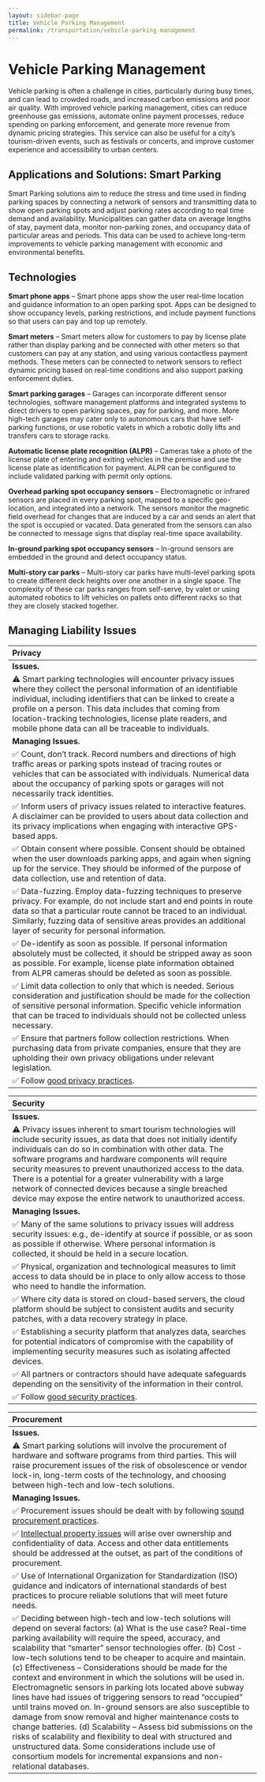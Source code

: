 ```yaml
---
layout: sidebar-page
title: Vehicle Parking Management
permalink: /transportation/vehicle-parking-management
---
```


# Vehicle Parking Management

Vehicle parking is often a challenge in cities, particularly during busy times, and can lead to crowded roads, and increased carbon emissions and poor air quality. With improved vehicle parking management, cities can reduce greenhouse gas emissions, automate online payment processes, reduce spending on parking enforcement, and generate more revenue from dynamic pricing strategies. This service can also be useful for a city’s tourism-driven events, such as festivals or concerts, and improve customer experience and accessibility to urban centers.

## Applications and Solutions: Smart Parking

Smart Parking solutions aim to reduce the stress and time used in finding parking spaces by connecting a network of sensors and transmitting data to show open parking spots and adjust parking rates according to real time demand and availability. Municipalities can gather data on average lengths of stay, payment data, monitor non-parking zones, and occupancy data of particular areas and periods. This data can be used to achieve long-term improvements to vehicle parking management with economic and environmental benefits.

## Technologies

**Smart phone apps** – Smart phone apps show the user real-time location and guidance information to an open parking spot. Apps can be designed to show occupancy levels, parking restrictions, and include payment functions so that users can pay and top up remotely.

**Smart meters** – Smart meters allow for customers to pay by license plate rather than display parking and be connected with other meters so that customers can pay at any station, and using various contactless payment methods. These meters can be connected to network sensors to reflect dynamic pricing based on real-time conditions and also support parking enforcement duties.

**Smart parking garages** – Garages can incorporate different sensor technologies, software management platforms and integrated systems to direct drivers to open parking spaces, pay for parking, and more. More high-tech garages may cater only to autonomous cars that have self-parking functions, or use robotic valets in which a robotic dolly lifts and transfers cars to storage racks.

**Automatic license plate recognition \(ALPR\)** – Cameras take a photo of the license plate of entering and exiting vehicles in the premise and use the license plate as identification for payment. ALPR can be configured to include validated parking with permit only options.

**Overhead parking spot occupancy sensors** – Electromagnetic or infrared sensors are placed in every parking spot, mapped to a specific geo-location, and integrated into a network. The sensors monitor the magnetic field overhead for changes that are induced by a car and sends an alert that the spot is occupied or vacated. Data generated from the sensors can also be connected to message signs that display real-time space availability.

**In-ground parking spot occupancy sensors** – In-ground sensors are embedded in the ground and detect occupancy status.

**Multi-story car parks** – Multi-story car parks have multi-level parking spots to create different deck heights over one another in a single space. The complexity of these car parks ranges from self-serve, by valet or using automated robotics to lift vehicles on pallets onto different racks so that they are closely stacked together.

## Managing Liability Issues

| Privacy |
| :--- |
| **Issues.** |
| ⚠ Smart parking technologies will encounter privacy issues where they collect the personal information of an identifiable individual, including identifiers that can be linked to create a profile on a person. This data includes that coming from location-tracking technologies, license plate readers, and mobile phone data can all be traceable to individuals. |
| **Managing Issues.** |
| ✅ Count, don’t track.  Record numbers and directions of high traffic areas or parking spots instead of tracing routes or vehicles that can be associated with individuals. Numerical data about the occupancy of parking spots or garages will not necessarily track identities. |
| ✅ Inform users of privacy issues related to interactive features. A disclaimer can be provided to users about data collection and its privacy implications when engaging with interactive GPS-based apps. |
| ✅ Obtain consent where possible. Consent should be obtained when the user downloads parking apps, and again when signing up for the service. They should be informed of the purpose of data collection, use and retention of data. |
| ✅ Data-fuzzing. Employ data-fuzzing techniques to preserve privacy. For example, do not include start and end points in route data so that a particular route cannot be traced to an individual. Similarly, fuzzing data of sensitive areas provides an additional layer of security for personal information. |
| ✅ De-identify as soon as possible.  If personal information absolutely must be collected, it should be stripped away as soon as possible. For example, license plate information obtained from ALPR cameras should be deleted as soon as possible. |
| ✅ Limit data collection to only that which is needed. Serious consideration and justification should be made for the collection of sensitive personal information. Specific vehicle information that can be traced to individuals should not be collected unless necessary. |
| ✅ Ensure that partners follow collection restrictions. When purchasing data from private companies, ensure that they are upholding their own privacy obligations under relevant legislation. |
| ✅ Follow [good privacy practices](../meta-issues/privacy.md). |

| Security |
| :--- |
| **Issues.** |
| ⚠ Privacy issues inherent to smart tourism technologies will include security issues, as data that does not initially identify individuals can do so in combination with other data. The software programs and hardware components will require security measures to prevent unauthorized access to the data. There is a potential for a greater vulnerability with a large network of connected devices because a single breached device may expose the entire network to unauthorized access. |
| **Managing Issues.** |
| ✅ Many of the same solutions to privacy issues will address security issues:  e.g., de-identify at source if possible, or as soon as possible if otherwise.  Where personal information is collected, it should be held in a secure location. |
| ✅ Physical, organization and technological measures to limit access to data should be in place to only allow access to those who need to handle the information. |
| ✅ Where city data is stored on cloud-based servers, the cloud platform should be subject to consistent audits and security patches, with a data recovery strategy in place. |
| ✅ Establishing a security platform that analyzes data, searches for potential indicators of compromise with the capability of implementing security measures such as isolating affected devices. |
| ✅ All partners or contractors should have adequate safeguards depending on the sensitivity of the information in their control. |
| ✅ Follow [good security practices](../meta-issues/security.md). |

| Procurement |
| :--- |
| **Issues.** |
| ⚠ Smart parking solutions will involve the procurement of hardware and software programs from third parties. This will raise procurement issues of the risk of obsolescence or vendor lock-in, long-term costs of the technology, and choosing between high-tech and low-tech solutions. |
| **Managing Issues.** |
| ✅ Procurement issues should be dealt with by following [sound procurement practices](../meta-issues/untitled-2.md). |
| ✅  [Intellectual property issues](../meta-issues/untitled-1.md) will arise over ownership and confidentiality of data.  Access and other data entitlements should be addressed at the outset, as part of the conditions of procurement. |
| ✅ Use of International Organization for Standardization \(ISO\) guidance and indicators of international standards of best practices to procure reliable solutions that will meet future needs. |
| ✅ Deciding between high-tech and low-tech solutions will depend on several factors: \(a\) What is the use case? Real-time parking availability will require the speed, accuracy, and scalability that “smarter” sensor technologies offer. \(b\) Cost - low-tech solutions tend to be cheaper to acquire and maintain. \(c\) Effectiveness – Considerations should be made for the context and environment in which the solutions will be used in. Electromagnetic sensors in parking lots located above subway lines have had issues of triggering sensors to read “occupied” until trains moved on. In-ground sensors are also susceptible to damage from snow removal and higher maintenance costs to change batteries. \(d\) Scalability – Assess bid submissions on the risks of scalability and flexibility to deal with structured and unstructured data. Some considerations include use of consortium models for incremental expansions and non-relational databases. |

